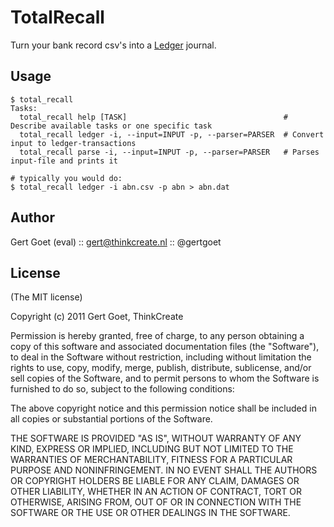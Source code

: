 TotalRecall
============

Turn your bank record csv's into a [Ledger](http://ledger-cli.org/3.0/doc/ledger3.html) journal.

Usage
------------

    $ total_recall
    Tasks:
      total_recall help [TASK]                                   # Describe available tasks or one specific task
      total_recall ledger -i, --input=INPUT -p, --parser=PARSER  # Convert input to ledger-transactions
      total_recall parse -i, --input=INPUT -p, --parser=PARSER   # Parses input-file and prints it

    # typically you would do:
    $ total_recall ledger -i abn.csv -p abn > abn.dat

Author
------

Gert Goet (eval) :: gert@thinkcreate.nl :: @gertgoet

License
------

(The MIT license)

Copyright (c) 2011 Gert Goet, ThinkCreate

Permission is hereby granted, free of charge, to any person obtaining
a copy of this software and associated documentation files (the
"Software"), to deal in the Software without restriction, including
without limitation the rights to use, copy, modify, merge, publish,
distribute, sublicense, and/or sell copies of the Software, and to
permit persons to whom the Software is furnished to do so, subject to
the following conditions:

The above copyright notice and this permission notice shall be
included in all copies or substantial portions of the Software.

THE SOFTWARE IS PROVIDED "AS IS", WITHOUT WARRANTY OF ANY KIND,
EXPRESS OR IMPLIED, INCLUDING BUT NOT LIMITED TO THE WARRANTIES OF
MERCHANTABILITY, FITNESS FOR A PARTICULAR PURPOSE AND
NONINFRINGEMENT. IN NO EVENT SHALL THE AUTHORS OR COPYRIGHT HOLDERS BE
LIABLE FOR ANY CLAIM, DAMAGES OR OTHER LIABILITY, WHETHER IN AN ACTION
OF CONTRACT, TORT OR OTHERWISE, ARISING FROM, OUT OF OR IN CONNECTION
WITH THE SOFTWARE OR THE USE OR OTHER DEALINGS IN THE SOFTWARE.
